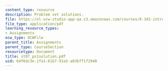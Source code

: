 ```yaml
---
content_type: resource
description: Problem set solutions.
file: https://ol-ocw-studio-app-qa.s3.amazonaws.com/courses/6-101-introductory-analog-electronics-laboratory-spring-2007/64f6dc3e1fa161b791a5a83bff1f2940_st07_ps1solution.pdf
file_type: application/pdf
learning_resource_types:
- Assignments
ocw_type: OCWFile
parent_title: Assignments
parent_type: CourseSection
resourcetype: Document
title: st07_ps1solution.pdf
uid: 64f6dc3e-1fa1-61b7-91a5-a83bff1f2940
---
```

